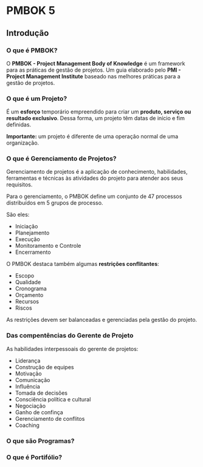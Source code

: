 # PMBOK 5

## Introdução

### O que é PMBOK?

O **PMBOK - Project Management Body of Knowledge** é um framework para as práticas de gestão de projetos. Um guia elaborado pelo **PMI - Project Management Institute** baseado nas melhores práticas para a gestão de projetos.

### O que é um Projeto?

É um **esforço** temporário empreendido para criar um **produto, serviço ou resultado exclusivo**. Dessa forma, um projeto têm datas de início e fim definidas.

**Importante:** um projeto é diferente de uma operação normal de uma organização.

### O que é Gerenciamento de Projetos?

Gerenciamento de projetos é a aplicação de conhecimento, habilidades, ferramentas e técnicas às atividades do projeto para atender aos seus requisitos.

Para o gerenciamento, o PMBOK define um conjunto de 47 processos distribuídos em 5 grupos de processo.

São eles:

- Iniciação
- Planejamento
- Execução
- Monitoramento e Controle
- Encerramento

O PMBOK destaca também algumas **restrições conflitantes**:

- Escopo
- Qualidade
- Cronograma
- Orçamento
- Recursos
- Riscos

As restrições devem ser balanceadas e gerenciadas pela gestão do projeto.

### Das compentências do Gerente de Projeto

As habilidades interpessoais do gerente de projetos:

- Liderança
- Construção de equipes
- Motivação
- Comunicação
- Influência
- Tomada de decisões
- Consciência política e cultural
- Negociação
- Ganho de confinça
- Gerenciamento de conflitos
- Coaching

### O que são Programas?

### O que é Portifólio?